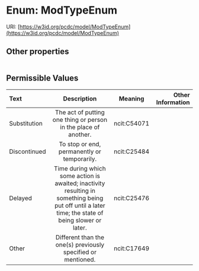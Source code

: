 
# Enum: ModTypeEnum




URI: [https://w3id.org/pcdc/model/ModTypeEnum](https://w3id.org/pcdc/model/ModTypeEnum)


## Other properties

|  |  |  |
| --- | --- | --- |

## Permissible Values

| Text | Description | Meaning | Other Information |
| :--- | :---: | :---: | ---: |
| Substitution | The act of putting one thing or person in the place of another. | ncit:C54071 |  |
| Discontinued | To stop or end, permanently or temporarily. | ncit:C25484 |  |
| Delayed | Time during which some action is awaited; inactivity resulting in something being put off until a later time; the state of being slower or later. | ncit:C25476 |  |
| Other | Different than the one(s) previously specified or mentioned. | ncit:C17649 |  |

